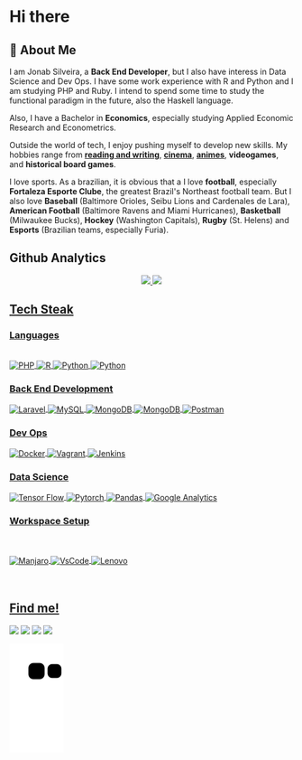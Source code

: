 # Hi there

## :wave: About Me

  I am Jonab Silveira, a **Back End Developer**, but I also have interess in Data Science and Dev Ops. I have some work experience with R and Python  and I am studying PHP and Ruby. I intend to spend some time to study the functional paradigm in the future, also the Haskell language.

  Also, I have a Bachelor in **Economics**, especially studying Applied Economic Research and Econometrics.

  Outside the world of tech, I enjoy pushing myself to develop new skills. My hobbies range from [**reading and writing**](https://medium.com/@jonabsfx), [**cinema**](https://t.co/BxnmAgyCDO), [**animes**](https://t.co/OnrFidQJ9p), **videogames**, and **historical board games**.

  I love sports. As a brazilian, it is obvious that a I love **football**, especially **Fortaleza Esporte Clube**, the greatest Brazil's Northeast football team. But I also love **Baseball** (Baltimore Orioles, Seibu Lions and Cardenales de Lara), **American Football** (Baltimore Ravens and Miami Hurricanes), **Basketball** (Milwaukee Bucks), **Hockey** (Washington Capitals), **Rugby** (St. Helens) and **Esports** (Brazilian teams, especially Furia).

## Github Analytics

<div align="center">
  <a href="https://github.com/jonabsfx">
  <img height="180em" src="https://github-readme-stats.vercel.app/api?username=jonabsfx&show_icons=true&theme=synthwave&include_all_commits=true&count_private=true"/>
  <img height="180em" src="https://github-readme-stats.vercel.app/api/top-langs/?username=jonabsfx&layout=compact&langs_count=7&theme=synthwave"/>
</div>

## Tech Steak

### Languages
<div style="display: inline_block"><br>
    <img align="center" alt="PHP" src="https://img.shields.io/badge/PHP-777BB4?style=for-the-badge&logo=php&logoColor=white">
    <img align="center" alt="R" src="https://img.shields.io/badge/R-276DC3?style=for-the-badge&logo=r&logoColor=white">
    <img align="center" alt="Python" src="https://img.shields.io/badge/Python-14354C?style=for-the-badge&logo=python&logoColor=white">
    <img align="center" alt="Python" src="https://img.shields.io/badge/Ruby-CC342D?style=for-the-badge&logo=ruby&logoColor=white">


</div>

### Back End Development
  <div style="display: inline_block">
    <img align="center" alt="Laravel" src="https://img.shields.io/badge/Laravel-FF2D20?style=for-the-badge&logo=laravel&logoColor=white">
    <img align="center" alt="MySQL  " src="https://img.shields.io/badge/mysql-%2300f.svg?style=for-the-badge&logo=mysql&logoColor=white">
    <img align="center" alt="MongoDB" src="https://img.shields.io/badge/MongoDB-4EA94B?style=for-the-badge&logo=mongodb&logoColor=white">
    <img align="center" alt="MongoDB" src="https://img.shields.io/badge/redis-%23DD0031.svg?&style=for-the-badge&logo=redis&logoColor=white">
    <img align="center" alt="Postman" src="https://img.shields.io/badge/Postman-FF6C37?style=for-the-badge&logo=postman&logoColor=white">

  </div>

### Dev Ops
  <div style="display: inline_block">
    <img align="center" alt="Docker" src="https://img.shields.io/badge/docker-%230db7ed.svg?style=for-the-badge&logo=docker&logoColor=white">
     <align="center" alt="Kubernetes" src="https://img.shields.io/badge/kubernetes-%23326ce5.svg?style=for-the-badge&logo=kubernetes&logoColor=white">
    <img align="center" alt="Vagrant" src="https://img.shields.io/badge/vagrant-%231563FF.svg?style=for-the-badge&logo=vagrant&logoColor=white">
    <img align="center" alt="Jenkins" src="https://img.shields.io/badge/jenkins-%232C5263.svg?style=for-the-badge&logo=jenkins&logoColor=white">

  </div>


### Data Science
  <div style="display: inline_block">
    <img align="center" alt="Tensor Flow" src="https://img.shields.io/badge/TensorFlow-FF6F00?style=for-the-badge&logo=tensorflow&logoColor=white">
     <img align="center" alt="Pytorch" src="https://img.shields.io/badge/PyTorch-%23EE4C2C.svg?style=for-the-badge&logo=PyTorch&logoColor=white">
    <img align="center" alt="Pandas" src="https://img.shields.io/badge/pandas-%23150458.svg?style=for-the-badge&logo=pandas&logoColor=white">
    <img align="center" alt="Google Analytics" src="https://img.shields.io/badge/Google%20Analytics-E37400?style=for-the-badge&logo=google%20analytics&logoColor=white">

  </div>

### Workspace Setup
  <div style="display: inline_block"><br></br>
    <img align="center" alt="Manjaro" src="https://img.shields.io/badge/manjaro-35BF5C?style=for-the-badge&logo=manjaro&logoColor=white">
    <img align="center" alt="VsCode" src="https://img.shields.io/badge/Visual%20Studio%20Code-0078d7.svg?style=for-the-badge&logo=visual-studio-code&logoColor=white">
    <img align="center" alt="Lenovo" src="https://img.shields.io/badge/lenovo%20laptop-E2231A?style=for-the-badge&logo=lenovo&logoColor=white">

  </div>
<br></br>

## Find me!
<div>
    <a href = "mailto:jonabsfx@gmail.com"><img src="https://img.shields.io/badge/-Gmail-%23333?style=for-the-badge&logo=gmail&logoColor=white" target="_blank"></a>
    <a href="https://www.linkedin.com/in/jonab-silveira-ferandes-660591109/" target="_blank"><img src="https://img.shields.io/badge/-LinkedIn-%230077B5?style=for-the-badge&logo=linkedin&logoColor=white" target="_blank"></a>
    <a href="https://t.me/Jonabsfx" target="_blank"><img src="https://img.shields.io/badge/Telegram-2CA5E0?style=for-the-badge&logo=telegram&logoColor=white" target="_blank"></a>
    <a href="https://twitter.com/Jonabsfx" target="_blank"><img src="https://img.shields.io/badge/Twitter-1DA1F2?style=for-the-badge&logo=twitter&logoColor=white" target="_blank"></a>

  ![Snake animation](https://github.com/rafaballerini/rafaballerini/blob/output/github-contribution-grid-snake.svg)

</div>
